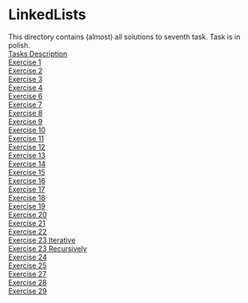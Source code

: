 # LinkedLists
This directory contains (almost) all solutions to seventh task. Task is in polish.  
<a href="https://github.com/LucasJezap/WDI/tree/master/7.%20LinkedLists/cw-09.pdf"> Tasks Description  
<a href="https://github.com/LucasJezap/WDI/tree/master/7.%20LinkedLists/1.cpp"> Exercise 1  
<a href="https://github.com/LucasJezap/WDI/tree/master/7.%20LinkedLists/2.cpp"> Exercise 2  
<a href="https://github.com/LucasJezap/WDI/tree/master/7.%20LinkedLists/3.cpp"> Exercise 3  
<a href="https://github.com/LucasJezap/WDI/tree/master/7.%20LinkedLists/4.cpp"> Exercise 4  
<a href="https://github.com/LucasJezap/WDI/tree/master/7.%20LinkedLists/6.cpp"> Exercise 6  
<a href="https://github.com/LucasJezap/WDI/tree/master/7.%20LinkedLists/7.cpp"> Exercise 7  
<a href="https://github.com/LucasJezap/WDI/tree/master/7.%20LinkedLists/8.cpp"> Exercise 8  
<a href="https://github.com/LucasJezap/WDI/tree/master/7.%20LinkedLists/9.cpp"> Exercise 9  
<a href="https://github.com/LucasJezap/WDI/tree/master/7.%20LinkedLists/10.cpp"> Exercise 10  
<a href="https://github.com/LucasJezap/WDI/tree/master/7.%20LinkedLists/11.cpp"> Exercise 11  
<a href="https://github.com/LucasJezap/WDI/tree/master/7.%20LinkedLists/12.cpp"> Exercise 12  
<a href="https://github.com/LucasJezap/WDI/tree/master/7.%20LinkedLists/13.cpp"> Exercise 13  
<a href="https://github.com/LucasJezap/WDI/tree/master/7.%20LinkedLists/14.cpp"> Exercise 14  
<a href="https://github.com/LucasJezap/WDI/tree/master/7.%20LinkedLists/15.cpp"> Exercise 15  
<a href="https://github.com/LucasJezap/WDI/tree/master/7.%20LinkedLists/16.cpp"> Exercise 16  
<a href="https://github.com/LucasJezap/WDI/tree/master/7.%20LinkedLists/17.cpp"> Exercise 17  
<a href="https://github.com/LucasJezap/WDI/tree/master/7.%20LinkedLists/18.cpp"> Exercise 18  
<a href="https://github.com/LucasJezap/WDI/tree/master/7.%20LinkedLists/19.cpp"> Exercise 19  
<a href="https://github.com/LucasJezap/WDI/tree/master/7.%20LinkedLists/20.cpp"> Exercise 20  
<a href="https://github.com/LucasJezap/WDI/tree/master/7.%20LinkedLists/21.cpp"> Exercise 21  
<a href="https://github.com/LucasJezap/WDI/tree/master/7.%20LinkedLists/22.cpp"> Exercise 22  
<a href="https://github.com/LucasJezap/WDI/tree/master/7.%20LinkedLists/23_it.cpp"> Exercise 23 Iterative  
<a href="https://github.com/LucasJezap/WDI/tree/master/7.%20LinkedLists/23_rek.cpp"> Exercise 23 Recursively  
<a href="https://github.com/LucasJezap/WDI/tree/master/7.%20LinkedLists/24.cpp"> Exercise 24  
<a href="https://github.com/LucasJezap/WDI/tree/master/7.%20LinkedLists/25.cpp"> Exercise 25  
<a href="https://github.com/LucasJezap/WDI/tree/master/7.%20LinkedLists/27.cpp"> Exercise 27  
<a href="https://github.com/LucasJezap/WDI/tree/master/7.%20LinkedLists/28.cpp"> Exercise 28  
<a href="https://github.com/LucasJezap/WDI/tree/master/7.%20LinkedLists/29.cpp"> Exercise 29  
